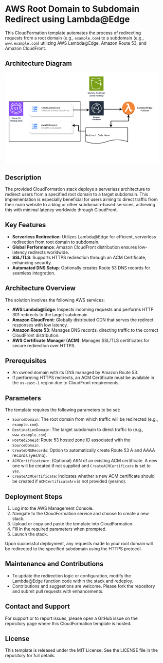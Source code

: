 # AWS Root Domain to Subdomain Redirect using Lambda@Edge

This CloudFormation template automates the process of redirecting requests from a root domain (e.g., `example.com`) to a subdomain (e.g., `www.example.com`) utilizing AWS Lambda@Edge, Amazon Route 53, and Amazon CloudFront.

## Architecture Diagram

![Lambda@Edge Redirection Architecture](Lambda%40Edge-301-redirect.png)

## Description

The provided CloudFormation stack deploys a serverless architecture to redirect users from a specified root domain to a target subdomain. This implementation is especially beneficial for users aiming to direct traffic from their main website to a blog or other subdomain-based services, achieving this with minimal latency worldwide through CloudFront.

## Key Features

- **Serverless Redirection**: Utilizes Lambda@Edge for efficient, serverless redirection from root domain to subdomain.
- **Global Performance**: Amazon CloudFront distribution ensures low-latency redirects worldwide.
- **SSL/TLS**: Supports HTTPS redirection through an ACM Certificate, enhancing security.
- **Automated DNS Setup**: Optionally creates Route 53 DNS records for seamless integration.

## Architecture Overview

The solution involves the following AWS services:
- **AWS Lambda@Edge**: Inspects incoming requests and performs HTTP 301 redirects to the target subdomain.
- **Amazon CloudFront**: Globally distributed CDN that serves the redirect responses with low latency.
- **Amazon Route 53**: Manages DNS records, directing traffic to the correct CloudFront distribution.
- **AWS Certificate Manager (ACM)**: Manages SSL/TLS certificates for secure redirection over HTTPS.

## Prerequisites

- An owned domain with its DNS managed by Amazon Route 53.
- If performing HTTPS redirects, an ACM Certificate must be available in the `us-east-1` region due to CloudFront requirements.

## Parameters

The template requires the following parameters to be set:

- `SourceDomain`: The root domain from which traffic will be redirected (e.g., `example.com`).
- `DestinationDomain`: The target subdomain to direct traffic to (e.g., `www.example.com`).
- `HostedZoneId`: Route 53 hosted zone ID associated with the `SourceDomain`.
- `CreateDNSRecords`: Option to automatically create Route 53 A and AAAA records (yes/no).
- `ACMCertificateArn`: (Optional) ARN of an existing ACM certificate. A new one will be created if not supplied and `CreateACMCertificate` is set to `yes`.
- `CreateACMCertificate`: Indicates whether a new ACM certificate should be created if `ACMCertificateArn` is not provided (yes/no).

## Deployment Steps

1. Log into the AWS Management Console.
2. Navigate to the CloudFormation service and choose to create a new stack.
3. Upload or copy and paste the template into CloudFormation.
4. Fill in the required parameters when prompted.
5. Launch the stack.

Upon successful deployment, any requests made to your root domain will be redirected to the specified subdomain using the HTTPS protocol.

## Maintenance and Contributions

- To update the redirection logic or configuration, modify the Lambda@Edge function code within the stack and redeploy.
- Contributions and suggestions are welcome. Please fork the repository and submit pull requests with enhancements.

## Contact and Support

For support or to report issues, please open a GitHub issue on the repository page where this CloudFormation template is hosted.

## License

This template is released under the MIT License. See the LICENSE file in the repository for full details.
